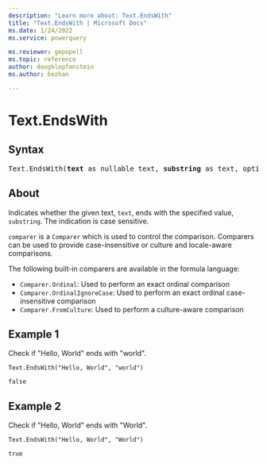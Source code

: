 ```yaml
---
description: "Learn more about: Text.EndsWith"
title: "Text.EndsWith | Microsoft Docs"
ms.date: 1/24/2022
ms.service: powerquery

ms.reviewer: gepopell
ms.topic: reference
author: dougklopfenstein
ms.author: bezhan

---
```

# Text.EndsWith

## Syntax

<pre>
Text.EndsWith(<b>text</b> as nullable text, <b>substring</b> as text, optional <b>comparer</b> as nullable function) as nullable logical
</pre>
  
## About

Indicates whether the given text, `text`, ends with the specified value, `substring`. The indication is case sensitive.

`comparer` is a `Comparer` which is used to control the comparison. Comparers can be used to provide case-insensitive or culture and locale-aware comparisons.

The following built-in comparers are available in the formula language:

* `Comparer.Ordinal`: Used to perform an exact ordinal comparison
* `Comparer.OrdinalIgnoreCase`: Used to perform an exact ordinal case-insensitive comparison
* `Comparer.FromCulture`: Used to perform a culture-aware comparison

## Example 1

Check if "Hello, World" ends with "world".

```powerquery-m
Text.EndsWith("Hello, World", "world")
```

`false`

## Example 2

Check if "Hello, World" ends with "World".

```powerquery-m
Text.EndsWith("Hello, World", "World")
```

`true`
